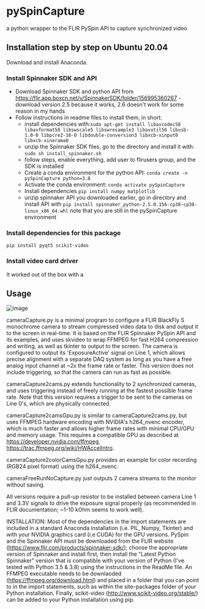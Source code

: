 # pySpinCapture
a python wrapper to the FLIR PySpin API to capture synchronized video

## Installation step by step on Ubuntu 20.04
Download and install Anaconda.
### Install Spinnaker SDK and API
- Download Spinnaker SDK and python API from https://flir.app.boxcn.net/v/SpinnakerSDK/folder/156995360267 - download version 2.5 because it works, 2.6 doesn't work for some reason in my hands
- Follow instructions in readme files to install them, in short:
   - install dependencies with:```sudo apt-get install libavcodec58 libavformat58 libswscale5 libswresample3 libavutil56 libusb-1.0-0 libpcre2-16-0 libdouble-conversion3 libxcb-xinput0 libxcb-xinerama0```
   - unzip the Spinnaker SDK files, go to the directory and install it with: ```sudo sh install_spinnaker.sh```
   - follow steps, enable everything, add user to flirusers group, and the SDK is installed
   - Create a conda environment for the python API: ```conda create -n pySpinCapture python=3.8```
   - Activate the conda environment: ```conda activate pySpinCapture```
   - Install dependencies ```pip install numpy matplotlib```
   - unzip spinnaker API you downloaded earlier, go in directory and install API with ```pip install spinnaker_python-2.5.0.156-cp38-cp38-linux_x86_64.whl``` note that you are still in the pySpinCapture environment

### Install dependencies for this package
```
pip install pyqt5 scikit-video 
```
### Install video card driver
It worked out of the box with a 

## Usage
![image](https://user-images.githubusercontent.com/6236396/157129502-b13277c7-5e2d-4819-8aee-ba1f5b26e76c.png)

cameraCapture.py is a minimal program to configure a FLIR BlackFly S monochrome camera to stream compressed video data
to disk and output it to the screen in real-time. It is based on the FLIR Spinnaker PySpin API and its examples, 
and uses skvideo to wrap FFMPEG for fast H264 compression and writing, as well as tkinter to output to the screen. 
The camera is configured to output its 'ExposureActive' signal on Line 1, which allows precise alignment with a 
separate DAQ system as long as you have a free analog input channel at ~2x the frame rate or faster. This version
does not include triggering, so that the camera can run as fast as possible.

cameraCapture2cams.py extends functionality to 2 synchronized cameras, and uses triggering instead of freely 
running at the fastest possible frame rate. Note that this version requires a trigger to be sent to the cameras on
Line 0's, which are physically connected. 

cameraCapture2camsGpu.py is similar to cameraCapture2cams.py, but uses FFMPEG hardware encoding with NVIDIA's h264_nvenc
encoder, which is much faster and allows higher frame rates with minimal CPU/GPU and memory usage. This requires a compatible 
GPU as described at https://developer.nvidia.com/ffmpeg, https://trac.ffmpeg.org/wiki/HWAccelIntro.

cameraCapture2colorCamsGpu.py provides an example for color recording (RGB24 pixel format) using the h264_nvenc.

cameraFreeRunNoCapture.py just outputs 2 camera streams to the monitor without saving.

All versions require a pull-up resistor to be installed between camera Line 1 and 3.3V signals to drive the exposure 
signal properly (as recommended in FLIR documentation; ~1-10 kOhm seems to work well).

INSTALLATION:
Most of the dependencies in the import statements are included in a standard Anaconda installation (i.e. PIL, Numpy, Tkinter) and with your NVIDIA graphics card (i.e CUDA) for the GPU versions. PySpin and the Spinnaker API must be downloaded from the FLIR website (https://www.flir.com/products/spinnaker-sdk/); choose the appropriate version of Spinnaker and install first, then install the "Latest Python Spinnaker" version that is compatible with your version of Python (I've tested with Python 3.5 & 3.8) using the instructions in the ReadMe file. An FFMPEG executable needs to be downlaoded (https://ffmpeg.org/download.html) and placed in a folder that you can point to in the import statements, such as within the site-packages folder of your Python installation. Finally, scikit-video (http://www.scikit-video.org/stable/) can be added to your Python installation using pip.
